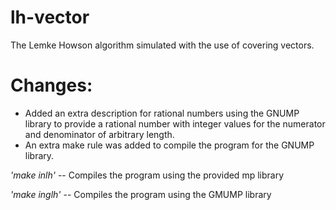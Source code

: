 lh-vector
=========

The Lemke Howson algorithm simulated with the use of covering vectors.

Changes:
============
- Added an extra description for rational numbers using the GNUMP library
  to provide a rational number with integer values for the numerator and
  denominator of arbitrary length.
- An extra make rule was added to compile the program for the GNUMP
  library.

_'make inlh'_ -- Compiles the program using the provided mp library

_'make inglh'_ -- Compiles the program using the GMUMP library